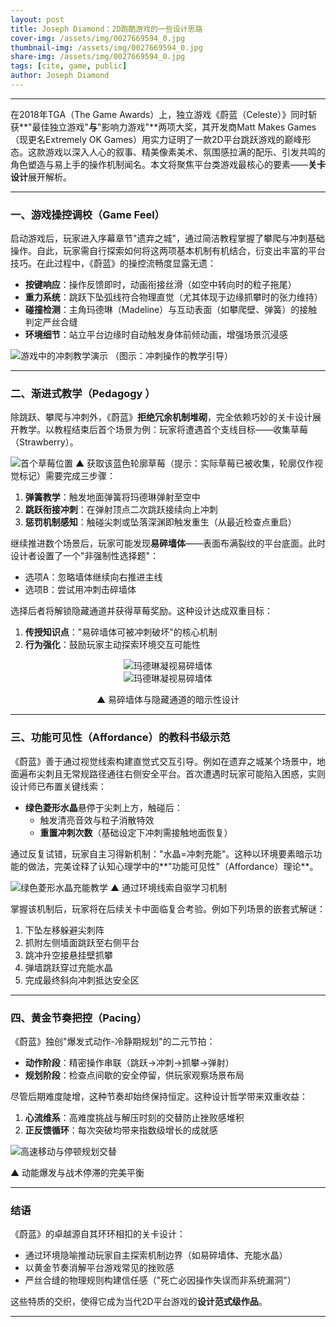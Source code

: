 ```yaml
---
layout: post
title: Joseph Diamond：2D跑酷游戏的一些设计思路
cover-img: /assets/img/0027669594_0.jpg
thumbnail-img: /assets/img/0027669594_0.jpg
share-img: /assets/img/0027669594_0.jpg
tags: [cite, game, public]
author: Joseph Diamond
---
```


---

在2018年TGA（The Game Awards）上，独立游戏《蔚蓝（Celeste）》同时斩获**"最佳独立游戏"**与**"影响力游戏"**两项大奖，其开发商Matt Makes Games（现更名Extremely OK Games）用实力证明了一款2D平台跳跃游戏的巅峰形态。这款游戏以深入人心的叙事、精美像素美术、氛围感拉满的配乐、引发共鸣的角色塑造与易上手的操作机制闻名。本文将聚焦平台类游戏最核心的要素——**关卡设计**展开解析。

---

### **一、游戏操控调校（Game Feel）**
启动游戏后，玩家进入序幕章节"遗弃之城"，通过简洁教程掌握了攀爬与冲刺基础操作。自此，玩家需自行探索如何将这两项基本机制有机结合，衍变出丰富的平台技巧。在此过程中，《蔚蓝》的操控流畅度显露无遗：
- **按键响应**：操作反馈即时，动画衔接丝滑（如空中转向时的粒子拖尾）
- **重力系统**：跳跃下坠弧线符合物理直觉（尤其体现于边缘抓攀时的张力维持）
- **碰撞检测**：主角玛德琳（Madeline）与互动表面（如攀爬壁、弹簧）的接触判定严丝合缝
- **环境细节**：站立平台边缘时自动触发身体前倾动画，增强场景沉浸感

![游戏中的冲刺教学演示](https://miro.medium.com/v2/resize:fit:1100/format:webp/1*gkrm9mK_5yIFxbgzxgcqoA.gif)
（图示：冲刺操作的教学引导）

---

### **二、渐进式教学（Pedagogy ）**
除跳跃、攀爬与冲刺外，《蔚蓝》**拒绝冗余机制堆砌**，完全依赖巧妙的关卡设计展开教学。以教程结束后首个场景为例：玩家将遭遇首个支线目标——收集草莓（Strawberry）。

![首个草莓位置](https://miro.medium.com/v2/resize:fit:1100/format:webp/1*oOiDdRpILY9u5_synM6Kcg.png)
▲ 获取该蓝色轮廓草莓（提示：实际草莓已被收集，轮廓仅作视觉标记）需要完成三步骤：
1. **弹簧教学**：触发地面弹簧将玛德琳弹射至空中
2. **跳跃衔接冲刺**：在弹射顶点二次跳跃接续向上冲刺
3. **惩罚机制感知**：触碰尖刺或坠落深渊即触发重生（从最近检查点重启）

继续推进数个场景后，玩家可能发现**易碎墙体**——表面布满裂纹的平台底面。此时设计者设置了一个"非强制性选择题"：
- 选项A：忽略墙体继续向右推进主线
- 选项B：尝试用冲刺击碎墙体

选择后者将解锁隐藏通道并获得草莓奖励。这种设计达成双重目标：
1. **传授知识点**："易碎墙体可被冲刺破坏"的核心机制
2. **行为强化**：鼓励玩家主动探索环境交互可能性

<div style="text-align: center">
<img src="https://miro.medium.com/v2/resize:fit:1100/format:webp/1*Kr33nVvF5IfbjmAIUu71dQ.png" alt="玛德琳凝视易碎墙体">
</div>

<div style="text-align: center">
<img src="https://miro.medium.com/v2/resize:fit:1100/format:webp/1*m0D_iStKaRxEIpF1evRa6A.png" alt="玛德琳凝视易碎墙体">
<p>▲ 易碎墙体与隐藏通道的暗示性设计</p>
</div>

---

### **三、功能可见性（Affordance）的教科书级示范**
《蔚蓝》善于通过视觉线索构建直觉式交互引导。例如在遗弃之城某个场景中，地面遍布尖刺且无常规路径通往右侧安全平台。首次遭遇时玩家可能陷入困惑，实则设计师已布置关键线索：
- **绿色菱形水晶**悬停于尖刺上方，触碰后：
  - 触发清亮音效与粒子消散特效
  - **重置冲刺次数**（基础设定下冲刺需接触地面恢复）

通过反复试错，玩家自主习得新机制："水晶=冲刺充能"。这种以环境要素暗示功能的做法，完美诠释了认知心理学中的**"功能可见性"（Affordance）理论**。

![绿色菱形水晶充能教学](https://miro.medium.com/v2/resize:fit:1100/format:webp/1*K_EwS9t5V2icgr3bnI80TQ.png)
▲ 通过环境线索自驱学习机制

掌握该机制后，玩家将在后续关卡中面临复合考验。例如下列场景的嵌套式解谜：
1. 下坠左移躲避尖刺阵
2. 抓附左侧墙面跳跃至右侧平台
3. 跳冲升空接悬挂壁抓攀
4. 弹墙跳跃穿过充能水晶
5. 完成最终斜向冲刺抵达安全区

---

### **四、黄金节奏把控（Pacing）**
《蔚蓝》独创"爆发式动作-冷静期规划"的二元节拍：
- **动作阶段**：精密操作串联（跳跃→冲刺→抓攀→弹射）
- **规划阶段**：检查点间歇的安全停留，供玩家观察场景布局

尽管后期难度陡增，这种节奏却始终保持恒定。这种设计哲学带来双重收益：
1. **心流维系**：高难度挑战与解压时刻的交替防止挫败感堆积
2. **正反馈循环**：每次突破均带来指数级增长的成就感

![高速移动与停顿规划交替](https://miro.medium.com/v2/resize:fit:750/format:webp/1*fMmqaDOyXuAHUl0KZx5YCw.gif)

▲ 动能爆发与战术停滞的完美平衡

---

### **结语**
《蔚蓝》的卓越源自其环环相扣的关卡设计：
- 通过环境隐喻推动玩家自主探索机制边界（如易碎墙体、充能水晶）
- 以黄金节奏消解平台游戏常见的挫败感
- 严丝合缝的物理规则构建信任感（"死亡必因操作失误而非系统漏洞"）

这些特质的交织，使得它成为当代2D平台游戏的**设计范式级作品**。

--- 





